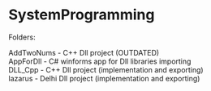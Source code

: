 # SystemProgramming

Folders:

AddTwoNums - C++ Dll project (OUTDATED) <br />
AppForDll - C# winforms app for Dll libraries importing <br />
DLL_Cpp - C++ Dll project (implementation and exporting) <br />
lazarus - Delhi Dll project (implementation and exporting) <br />
